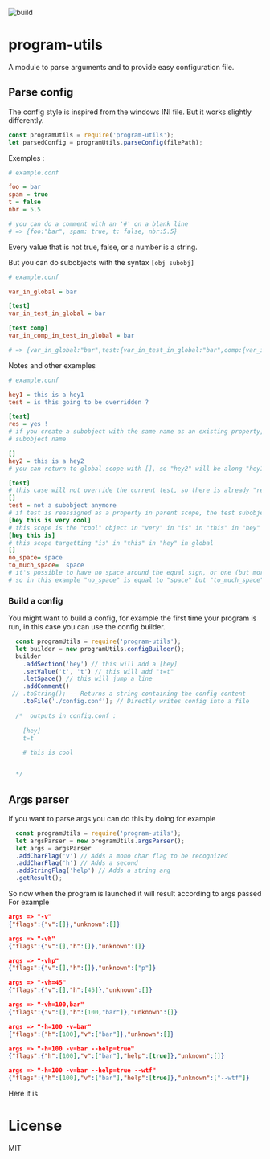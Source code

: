 ![build](https://img.shields.io/travis/ahoZiorce/program-utils.svg)
# program-utils
A module to parse arguments and to provide easy configuration file.

## Parse config
The config style is inspired from the windows INI file. But it works slightly differently.
```javascript
const programUtils = require('program-utils');
let parsedConfig = programUtils.parseConfig(filePath);
```
Exemples :
```ini
# example.conf

foo = bar
spam = true
t = false
nbr = 5.5

# you can do a comment with an '#' on a blank line
# => {foo:"bar", spam: true, t: false, nbr:5.5}
```
Every value that is not true, false, or a number is a string.

But you can do subobjects with the syntax `[obj subobj]`
```ini
# example.conf

var_in_global = bar

[test]
var_in_test_in_global = bar

[test comp]
var_in_comp_in_test_in_global = bar

# => {var_in_global:"bar",test:{var_in_test_in_global:"bar",comp:{var_in_comp_in_test_in_global:"bar"}}}
```

Notes and other examples
```ini
# example.conf

hey1 = this is a hey1
test = is this going to be overridden ?

[test]
res = yes !
# if you create a subobject with the same name as an existing property, the property will be overriden by the 
# subobject name

[]
hey2 = this is a hey2
# you can return to global scope with [], so "hey2" will be along "hey1"

[test]
# this case will not override the current test, so there is already "res" defined here
[]
test = not a subobject anymore
# if test is reassigned as a property in parent scope, the test subobject will be overriden also
[hey this is very cool]
# this scope is the "cool" object in "very" in "is" in "this" in "hey" in global
[hey this is]
# this scope targetting "is" in "this" in "hey" in global
[]
no_space= space
to_much_space=  space
# it's possible to have no space around the equal sign, or one (but more will add a space in the value)
# so in this example "no_space" is equal to "space" but "to_much_space" is equal to " space"
```

### Build a config
You might want to build a config, for example the first time your program is run, in this case you
can use the config builder.
```javascript
  const programUtils = require('program-utils');
  let builder = new programUtils.configBuilder();
  builder
    .addSection('hey') // this will add a [hey]
    .setValue('t', 't') // this will add "t=t"
    .letSpace() // this will jump a line
    .addComment()
 // .toString(); -- Returns a string containing the config content
    .toFile('./config.conf'); // Directly writes config into a file

  /*  outputs in config.conf :
  
    [hey]
    t=t

    # this is cool


  */
```

## Args parser
If you want to parse args you can do this by doing for example
```javascript
  const programUtils = require('program-utils');
  let argsParser = new programUtils.argsParser();
  let args = argsParser
  .addCharFlag('v') // Adds a mono char flag to be recognized
  .addCharFlag('h') // Adds a second
  .addStringFlag('help') // Adds a string arg
  .getResult();
```
So now when the program is launched it will result according to args passed
For example
```json
args => "-v"
{"flags":{"v":[]},"unknown":[]}

args => "-vh"
{"flags":{"v":[],"h":[]},"unknown":[]}

args => "-vhp"
{"flags":{"v":[],"h":[]},"unknown":["p"]}

args => "-vh=45"
{"flags":{"v":[],"h":[45]},"unknown":[]}

args => "-vh=100,bar"
{"flags":{"v":[],"h":[100,"bar"]},"unknown":[]}

args => "-h=100 -v=bar"
{"flags":{"h":[100],"v":["bar"]},"unknown":[]}

args => "-h=100 -v=bar --help=true"
{"flags":{"h":[100],"v":["bar"],"help":[true]},"unknown":[]}

args => "-h=100 -v=bar --help=true --wtf"
{"flags":{"h":[100],"v":["bar"],"help":[true]},"unknown":["--wtf"]}
```

Here it is

# License

MIT